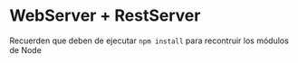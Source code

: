 # WebServer + RestServer

Recuerden que deben de ejecutar ``` npm install ``` para recontruir los módulos de Node